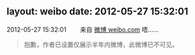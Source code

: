 layout: weibo
date: 2012-05-27 15:32:01
---
2012-05-27 15:32:01  &nbsp;&nbsp;&nbsp;&nbsp;&nbsp;&nbsp; 来自 <a href="http://weibo.com/" rel="nofollow">微博 weibo.com</a>
唔……
>  抱歉，作者已设置仅展示半年内微博，此微博已不可见。 ​​​
